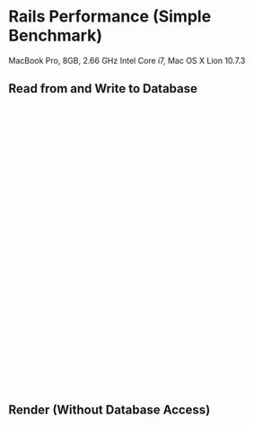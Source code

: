 <script type="text/javascript" src="https://www.google.com/jsapi"></script>
<script type="text/javascript">
  google.load("visualization", "1", {packages:["corechart"]});
  google.setOnLoadCallback(drawChart);
  function drawChart() {
    var data = google.visualization.arrayToDataTable([
      ['Action',          'Read', 'Write',  'Write with Hooks', 'Write with Validations'],
      ['Rails 3.0.12',    0.279,  0.734,    0.770,              1.64],
      ['Rails 3.1.4',     0.338,  0.739,    0.757,              1.62],
      ['Rails 3.2.3',     0.398,  0.704,    0.706,              1.56]
    ]);

    var options = {
      title: 'Time per Access (Average of 10000 Accesses)',
      vAxis: {
        title: 'milliseconds (less is better)',
        minValue: 0
      }
    };

    var chart = new google.visualization.LineChart(document.getElementById('chart_read_write_users'));
    chart.draw(data, options);
  }
</script>
<script type="text/javascript">
  google.load("visualization", "1", {packages:["corechart"]});
  google.setOnLoadCallback(drawChart);
  function drawChart() {
    var data = google.visualization.arrayToDataTable([
      ['Action',          'Render Text', 'Render Page',  'Render Page with Partials',  'Render Page with Filters'],
      ['Rails 3.0.12',    1.45,           3.81,          5.55,                         3.90],
      ['Rails 3.1.4',     1.28,           1.99,          3.33,                         2.01],
      ['Rails 3.2.3',     1.51,           2.59,          4.19,                         2.65]
    ]);

    var options = {
      title: 'Time per Request (Average of 5000 requests)',
      vAxis: {
        title: 'milliseconds (less is better)',
        minValue: 0
      }
    };

    var chart = new google.visualization.LineChart(document.getElementById('chart_render_wo_database'));
    chart.draw(data, options);
  }
</script>

# Rails Performance (Simple Benchmark) #

MacBook Pro, 8GB, 2.66 GHz Intel Core i7, Mac OS X Lion 10.7.3


## Read from and Write to Database ##
<div id="chart_read_write_users" style="width: 900px; height: 500px;"></div>

## Render (Without Database Access) ##
<div id="chart_render_wo_database" style="width: 900px; height: 500px;"></div>
